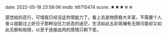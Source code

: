 date: 2022-05-18 23:58:06
imdb: tt6710474
score: ★★★☆☆

感觉拍的还行，可惜我已经没这共情能力了。看上去是物质极大丰富，不需要个人奋斗就能过上好日子那种没压力状态的迷茫，生活如此五彩斑斓有无限可能却又如此无聊和局限，以至于连接血肉的感情只剩下爱。

